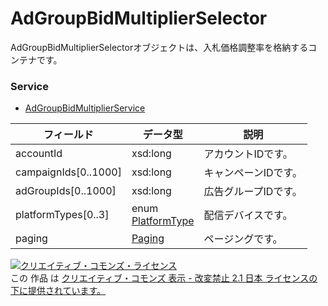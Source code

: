 # AdGroupBidMultiplierSelector
AdGroupBidMultiplierSelectorオブジェクトは、入札価格調整率を格納するコンテナです。
### Service
+ [AdGroupBidMultiplierService](../services/AdGroupBidMultiplierService.md)

| フィールド | データ型 | 説明 | 
|---|---|---|
| accountId| xsd:long| アカウントIDです。 |
| campaignIds[0..1000]| xsd:long| キャンペーンIDです。 |
| adGroupIds[0..1000]| xsd:long| 広告グループIDです。 |
| platformTypes[0..3]| enum <br><a href="../data/PlatformType.md">PlatformType</a>| 配信デバイスです。 |
| paging| <a href="../data/Paging.md">Paging</a>| ページングです。 |
<a rel="license" href="http://creativecommons.org/licenses/by-nd/2.1/jp/"><img alt="クリエイティブ・コモンズ・ライセンス" style="border-width:0" src="https://i.creativecommons.org/l/by-nd/2.1/jp/88x31.png" /></a><br />この 作品 は <a rel="license" href="http://creativecommons.org/licenses/by-nd/2.1/jp/">クリエイティブ・コモンズ 表示 - 改変禁止 2.1 日本 ライセンスの下に提供されています。</a>
